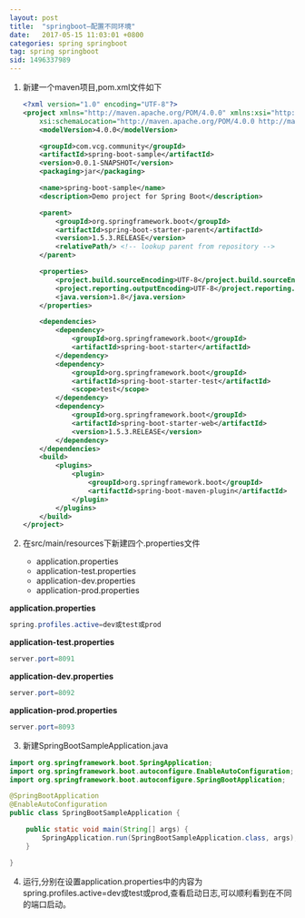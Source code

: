 ```yaml
---
layout: post
title:  "springboot—配置不同环境"
date:   2017-05-15 11:03:01 +0800
categories: spring springboot
tag: spring springboot
sid: 1496337989
---
```



1. 新建一个maven项目,pom.xml文件如下
    ~~~xml
    <?xml version="1.0" encoding="UTF-8"?>
    <project xmlns="http://maven.apache.org/POM/4.0.0" xmlns:xsi="http://www.w3.org/2001/XMLSchema-instance"
        xsi:schemaLocation="http://maven.apache.org/POM/4.0.0 http://maven.apache.org/xsd/maven-4.0.0.xsd">
        <modelVersion>4.0.0</modelVersion>

        <groupId>com.vcg.community</groupId>
        <artifactId>spring-boot-sample</artifactId>
        <version>0.0.1-SNAPSHOT</version>
        <packaging>jar</packaging>

        <name>spring-boot-sample</name>
        <description>Demo project for Spring Boot</description>

        <parent>
            <groupId>org.springframework.boot</groupId>
            <artifactId>spring-boot-starter-parent</artifactId>
            <version>1.5.3.RELEASE</version>
            <relativePath/> <!-- lookup parent from repository -->
        </parent>

        <properties>
            <project.build.sourceEncoding>UTF-8</project.build.sourceEncoding>
            <project.reporting.outputEncoding>UTF-8</project.reporting.outputEncoding>
            <java.version>1.8</java.version>
        </properties>

        <dependencies>
            <dependency>
                <groupId>org.springframework.boot</groupId>
                <artifactId>spring-boot-starter</artifactId>
            </dependency>
            <dependency>
                <groupId>org.springframework.boot</groupId>
                <artifactId>spring-boot-starter-test</artifactId>
                <scope>test</scope>
            </dependency>
            <dependency>
                <groupId>org.springframework.boot</groupId>
                <artifactId>spring-boot-starter-web</artifactId>
                <version>1.5.3.RELEASE</version>
            </dependency>
        </dependencies>
        <build>
            <plugins>
                <plugin>
                    <groupId>org.springframework.boot</groupId>
                    <artifactId>spring-boot-maven-plugin</artifactId>
                </plugin>
            </plugins>
        </build>
    </project>
    ~~~

2. 在src/main/resources下新建四个.properties文件
    - application.properties
    - application-test.properties
    - application-dev.properties
    - application-prod.properties

**application.properties**
~~~java
spring.profiles.active=dev或test或prod
~~~

**application-test.properties**
~~~java
server.port=8091
~~~

**application-dev.properties**
~~~java
server.port=8092
~~~

**application-prod.properties**
~~~java
server.port=8093
~~~

3. 新建SpringBootSampleApplication.java
~~~java
import org.springframework.boot.SpringApplication;
import org.springframework.boot.autoconfigure.EnableAutoConfiguration;
import org.springframework.boot.autoconfigure.SpringBootApplication;

@SpringBootApplication
@EnableAutoConfiguration
public class SpringBootSampleApplication {

	public static void main(String[] args) {
		SpringApplication.run(SpringBootSampleApplication.class, args);
	}

}
~~~

4. 运行,分别在设置application.properties中的内容为spring.profiles.active=dev或test或prod,查看启动日志,可以顺利看到在不同的端口启动。